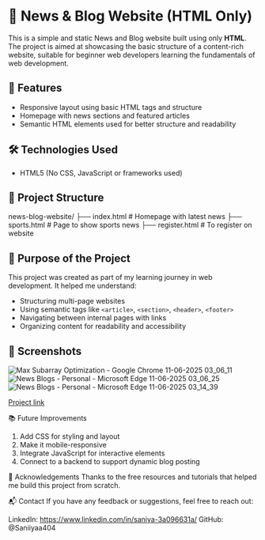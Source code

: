 # 📰 News & Blog Website (HTML Only)

This is a simple and static News and Blog website built using only **HTML**. The project is aimed at showcasing the basic structure of a content-rich website, suitable for beginner web developers learning the fundamentals of web development.

## 📌 Features

- Responsive layout using basic HTML tags and structure  
- Homepage with news sections and featured articles  
- Semantic HTML elements used for better structure and readability

## 🛠️ Technologies Used

- HTML5 (No CSS, JavaScript or frameworks used)

## 📂 Project Structure

news-blog-website/
├── index.html # Homepage with latest news
├── sports.html # Page to show sports news
├── register.html # To register on website

## 🎯 Purpose of the Project

This project was created as part of my learning journey in web development. It helped me understand:

- Structuring multi-page websites
- Using semantic tags like `<article>`, `<section>`, `<header>`, `<footer>`
- Navigating between internal pages with links
- Organizing content for readability and accessibility

## 📸 Screenshots

![Max Subarray Optimization - Google Chrome 11-06-2025 03_06_11](https://github.com/user-attachments/assets/44789149-e29d-4a3b-8864-6c9933dcd1b9)
![News   Blogs - Personal - Microsoft​ Edge 11-06-2025 03_06_25](https://github.com/user-attachments/assets/3f0914c0-c04b-422a-aa76-14cf5f048744)
![News   Blogs - Personal - Microsoft​ Edge 11-06-2025 03_14_39](https://github.com/user-attachments/assets/b676ae45-47d8-40f3-8c70-2257dffa558a)

[Project link](https://saniiyaa404.github.io/NewsBlogProject/)

📚 Future Improvements
1. Add CSS for styling and layout
2. Make it mobile-responsive
3. Integrate JavaScript for interactive elements
4. Connect to a backend to support dynamic blog posting

🙌 Acknowledgements
Thanks to the free resources and tutorials that helped me build this project from scratch.

📬 Contact
If you have any feedback or suggestions, feel free to reach out:

LinkedIn: https://www.linkedin.com/in/saniya-3a096631a/
GitHub: @Saniiyaa404

